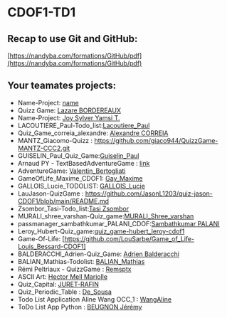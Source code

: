 # CDOF1-TD1

## Recap to use Git and GitHub:
[https://nandyba.com/formations/GitHub/pdf](https://nandyba.com/formations/GitHub/pdf)

## Your teamates projects:

- Name-Project: [name](https://github.com/Decentralized-System/CDOF1-TD1/edit/main/README.md)
- Quizz Game: [Lazare BORDEREAUX](https://github.com/lazbord/Quiz_Game_Bordereaux_Lazare_CDOF1)
- Name-Project: [Joy Sylver Yamsi T.](https://github.com/sylverjoy/todolist-joy_yamsi-cdof1)
- LACOUTIERE_Paul-Todo_list:[Lacoutiere_Paul](https://github.com/LacoutierePaul/Todo_list-Paul_Lacoutiere-CDOF1)
- Quiz_Game_correia_alexandre: [Alexandre CORREIA](https://github.com/AlexandreCGithub/Quiz_Game-correia_alexandre-cdof1) 
- MANTZ_Giacomo-Quizz : https://github.com/giaco944/QuizzGame-MANTZ-CCC2.git
- GUISELIN_Paul_Quiz_Game:[Guiselin_Paul](https://github.com/PetitPaul13/Quiz_Game_Guiselin_Paul_CDOF1)
- Arnaud PY - TextBasedAdventureGame : [link](https://github.com/Nonouille/TextBasedAdventureGame-PY-CDOF1/tree/main)
- AdventureGame: [Valentin_Bertogliati](https://github.com/valoubinouz/AdventureText_Bertogliati_CDOF1)
- GameOfLife_Maxime_CDOF1: [Gay_Maxime](https://github.com/Achitaka2000/LifeSimulator_Maxime_CDOF1.git)
- GALLOIS_Lucie_TODOLIST: [GALLOIS_Lucie](https://github.com/luciiegal/todolist.git)
- LauJason-QuizGame : https://github.com/JasonL1203/quiz-jason-CDOF1/blob/main/README.md 
- Zsombor_Tasi-Todo_list:[Tasi Zsombor](https://github.com/tasi-zsombor/to_do_list-Zsombor_Tasi-CDOF1)
- MURALI_shree_varshan-Quiz_game:[MURALI_Shree_varshan](https://github.com/Shree0107/quiz_game-shreevarshan_MURALI-CDOF1)
- passmanager_sambathkumar_PALANI_CDOF:[Sambathkumar PALANI](https://github.com/sambathkumarpi/passmanager_sambathkumar_PALANI_CDOF1)
- Leroy_Hubert-Quiz_game:[quiz_game-hubert_leroy-cdof1](https://github.com/Sbike/quiz_game-hubert_leroy-cdof1)
- Game-Of-Life: [https://github.com/LouSarbe/Game_of_Life-Louis_Bessard-CDOF1]
- BALDERACCHI_Adrien-Quiz_Game: [Adrien Balderacchi](https://github.com/Ariboux/Quiz-Game.git)
- BALIAN_Mathias-Todolist: [BALIAN_Mathias](https://github.com/mathiasbalian/todolist-mathias_balian-CDOF1)
- Rémi Peltriaux - QuizzGame : [Remsptx](https://github.com/Remsptx/quizzgame-remi_peltriaux-CDOF1)
- ASCII Art: [Hector Mell Mariolle](https://github.com/hectormm1234/TD1-Decentralization-Technologies)
- Quiz_Capital: [JURET-RAFIN](https://github.com/MathisJuretRafin/Quiz_Capital-JURET-RAFIN-CDOF1)
- Quiz_Periodic_Table : [De_Sousa](https://github.com/mariondss/Quiz_Periodic_Table-De_Sousa-CDOF1)
- Todo List Application Aline Wang OCC_1 : [WangAline](https://github.com/WangAline/Todo_List_Application-Aline_Wang-OCC_1)
- ToDo List App Python : [BEUGNON Jérémy](https://github.com/itsj1/TodoList-Beugnon-CDOF1.git)
